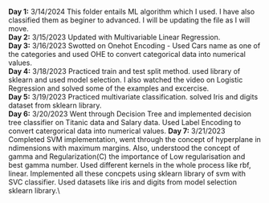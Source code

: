 **Day 1:** 3/14/2024 This folder entails ML algorithm which I used. I have also classified them as beginer to advanced. I will be updating the file as I will move.\
**Day 2:** 3/15/2023 Updated with Multivariable Linear Regression.\
**Day 3:** 3/16/2023 Swotted on Onehot Encoding - Used Cars name as one of the categories and used OHE to convert categorical data into numerical values.\
**Day 4:** 3/18/2023 Practiced train and test split method. used library of sklearn and used model selection. I also watched the video on Logistic Regression and solved some of the examples and excercise.\
**Day 5:** 3/19/2023 Practiced multivariate classification. solved Iris and digits dataset from sklearn library.\
**Day 6:** 3/20/2023 Went through Decision Tree and implemented decision tree classifier on Titanic data and Salary data. Used Label Encoding to convert catergorical data into numerical values.
**Day 7:** 3/21/2023 Completed SVM implementation, went through the concept of hyperplane in ndimensions with maximum margins. Also, understood the concept of gamma and Regularization(C) the importance of Low regularisation and best gamma number. Used different kernels in the whole process like rbf, linear. Implemented all these concpets using sklearn library of svm with SVC classifier. Used datasets like iris and digits from model selection sklearn library.\
